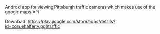 Android app for viewing Pittsburgh traffic cameras which makes use of the google maps API

Download: https://play.google.com/store/apps/details?id=com.ehalferty.pghtraffic